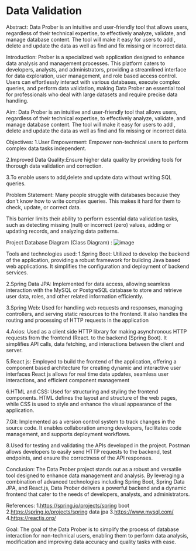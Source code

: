 # Data Validation

Abstract:
Data Prober is an intuitive and user-friendly tool that allows users, regardless of their technical expertise,
to effectively analyze, validate, and manage database content. The tool will make it easy for users to add , delete and
update the data as well as find and fix missing or incorrect data.

Introduction: 
Prober is a specialized web application designed to enhance data analysis and management processes. 
This platform caters to developers, analysts, and administrators, providing a streamlined interface for data exploration,
user management, and role based access control. Users can effortlessly interact with various databases, execute
complex queries, and perform data validation, making Data Prober an essential tool for professionals who deal
with large datasets and require precise data handling.

Aim: 
Data Prober is an intuitive and user-friendly tool that allows users, regardless of their technical expertise,
to effectively analyze, validate, and manage database content. The tool will make it easy for users to add , delete 
and update the data as well as find and fix missing or incorrect data.

Objectives: 
1.User Empowerment:
Empower non-technical users to perform complex data tasks independent.

2.Improved Data Quality:Ensure higher data quality by providing tools for thorough data validation and correction.

3.To enable users to add,delete and update data without writing SQL queries.

Problem Statement:
Many people struggle with databases because they don't know how to write complex queries. 
This makes it hard for them to check, update, or correct data. 

This barrier limits their ability to perform essential data validation tasks, such as detecting
missing (null) or incorrect (zero) values, adding or updating records, and analyzing data patterns.

Project Database Diagram (Class Diagram) :
![image](https://github.com/user-attachments/assets/254b2f8c-e78f-48a2-a762-40ca72ee2ce4)


Tools and technologies used:
1.Spring Boot: Utilized to develop the backend of the application, providing a robust framework for building
Java based web applications. It simplifies the configuration and deployment of backend services.

2.Spring Data JPA: Implemented for data access, allowing seamless interaction with the MySQL or
PostgreSQL database to store and retrieve user data, roles, and other related information efficiently.

3.Spring Web: Used for handling web requests and responses, managing controllers, and serving static
resources to the frontend. It also handles the routing and processing of HTTP requests in the application

4.Axios: Used as a client side HTTP library for making asynchronous HTTP requests from the frontend
(React. to the backend (Spring Boot). It simplifies API calls, data fetching, and interactions between the
client and server.

5.React js: Employed to build the frontend of the application, offering a component based architecture for
creating dynamic and interactive user interfaces React js allows for real time data updates, seamless user
interactions, and efficient component management

6.HTML and CSS: Used for structuring and styling the frontend components. HTML defines the layout and
structure of the web pages, while CSS is used to style and enhance the visual appearance of the application.

7.Git: Implemented as a version control system to track changes in the source code. It enables collaboration
among developers, facilitates code management, and supports deployment workflows.

8.Used for testing and validating the APIs developed in the project. Postman allows developers to
easily send HTTP requests to the backend, test endpoints, and ensure the correctness of the API responses.

Conclusion: 
The Data Prober project stands out as a robust and versatile tool designed to enhance data
management and analysis. By leveraging a combination of advanced technologies including Spring Boot, Spring
Data JPA, and React.js, Data Prober delivers a powerful backend and a dynamic frontend that cater to the needs
of developers, analysts, and administrators.

References:
1.https://spring.io/projects/spring boot
2.https://spring.io/projects/spring data jpa
3.https://www.mysql.com/
4.https://reactjs.org/

Goal:
The goal of the Data Prober is to simplify the process of database interaction for non-technical users, enabling 
them to perform data analysis, modification and improving data accuracy and quality tasks with ease. 





